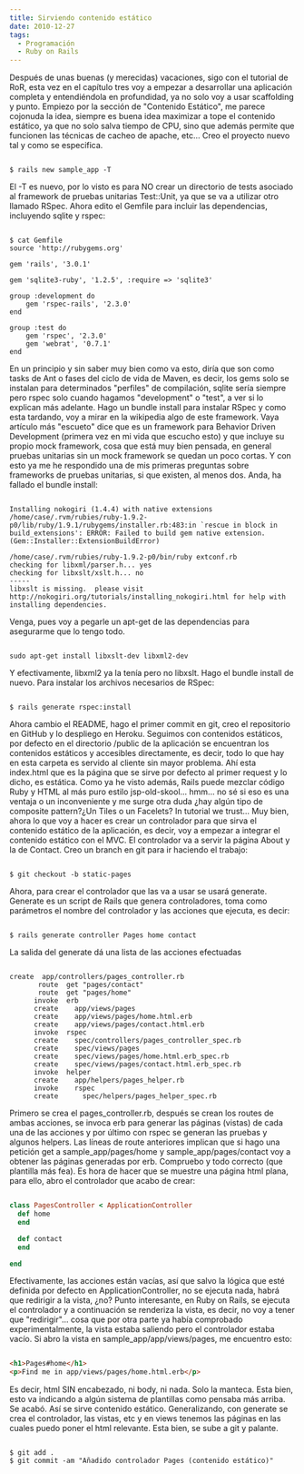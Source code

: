 ```yaml
---
title: Sirviendo contenido estático
date: 2010-12-27
tags:
  - Programación
  - Ruby on Rails
---
```

Después de unas buenas (y merecidas) vacaciones, sigo con el tutorial de RoR, esta vez en el capítulo tres voy a empezar a desarrollar una aplicación completa y entendiéndola en profundidad, ya no solo voy a usar scaffolding y punto.
Empiezo por la sección de "Contenido Estático", me parece cojonuda la idea, siempre es buena idea maximizar a tope el contenido estático, ya que no solo salva tiempo de CPU, sino que además permite que funcionen las técnicas de cacheo de apache, etc...
Creo el proyecto nuevo tal y como se especifica.

```shell

$ rails new sample_app -T

```

El -T es nuevo, por lo visto es para NO crear un directorio de tests asociado al framework de pruebas unitarias Test::Unit, ya que se va a utilizar otro llamado RSpec.
Ahora edito el Gemfile para incluir las dependencias, incluyendo sqlite y rspec:

```shell

$ cat Gemfile
source 'http://rubygems.org'

gem 'rails', '3.0.1'

gem 'sqlite3-ruby', '1.2.5', :require => 'sqlite3'

group :development do
	gem 'rspec-rails', '2.3.0'
end

group :test do
	gem 'rspec', '2.3.0'
	gem 'webrat', '0.7.1'
end

```

En un principio y sin saber muy bien como va esto, diría que son como tasks de Ant o fases del ciclo de vida de Maven, es decir, los gems solo se instalan para determinados "perfiles" de compilación, sqlite sería siempre pero rspec solo cuando hagamos "development" o "test", a ver si lo explican más adelante.
Hago un bundle install para instalar RSpec y como esta tardando, voy a mirar en la wikipedia algo de este framework.
Vaya artículo más "escueto" dice que es un framework para Behavior Driven Development (primera vez en mi vida que escucho esto) y que incluye su propio mock framework, cosa que está muy bien pensada, en general pruebas unitarias sin un mock framework se quedan un poco cortas. Y con esto ya me he respondido una de mis primeras preguntas sobre frameworks de pruebas unitarias, si que existen, al menos dos.
Anda, ha fallado el bundle install:

```shell

Installing nokogiri (1.4.4) with native extensions /home/case/.rvm/rubies/ruby-1.9.2-p0/lib/ruby/1.9.1/rubygems/installer.rb:483:in `rescue in block in build_extensions': ERROR: Failed to build gem native extension. (Gem::Installer::ExtensionBuildError)

/home/case/.rvm/rubies/ruby-1.9.2-p0/bin/ruby extconf.rb
checking for libxml/parser.h... yes
checking for libxslt/xslt.h... no
-----
libxslt is missing.  please visit http://nokogiri.org/tutorials/installing_nokogiri.html for help with installing dependencies.

```

Venga, pues voy a pegarle un apt-get de las dependencias para asegurarme que lo tengo todo.

```shell

sudo apt-get install libxslt-dev libxml2-dev

```

Y efectivamente, libxml2 ya la tenía pero no libxslt. Hago el bundle install de nuevo.
Para instalar los archivos necesarios de RSpec:

```shell

$ rails generate rspec:install

```

Ahora cambio el README, hago el primer commit en git, creo el repositorio en GitHub y lo despliego en Heroku.
Seguimos con contenidos estáticos, por defecto en el directorio /public de la aplicación se encuentran los contenidos estáticos y accesibles directamente, es decir, todo lo que hay en esta carpeta es servido al cliente sin mayor problema.
Ahí esta index.html que es la página que se sirve por defecto al primer request y lo dicho, es estática.
Como ya he visto además, Rails puede mezclar código Ruby y HTML al más puro estilo jsp-old-skool... hmm... no sé si eso es una ventaja o un inconveniente y me surge otra duda ¿hay algún tipo de composite pattern?¿Un Tiles o un Facelets? In tutorial we trust...
Muy bien, ahora lo que voy a hacer es crear un controlador para que sirva el contenido estático de la aplicación, es decir, voy a empezar a integrar el contenido estático con el MVC. El controlador va a servir la página About y la de Contact.
Creo un branch en git para ir haciendo el trabajo:

```shell

$ git checkout -b static-pages

```

Ahora, para crear el controlador que las va a usar se usará generate. Generate es un script de Rails que genera controladores, toma como parámetros el nombre del controlador y las acciones que ejecuta, es decir:

```shell

$ rails generate controller Pages home contact

```

La salida del generate dá una lista de las acciones efectuadas

```shell

create  app/controllers/pages_controller.rb
       route  get "pages/contact"
       route  get "pages/home"
      invoke  erb
      create    app/views/pages
      create    app/views/pages/home.html.erb
      create    app/views/pages/contact.html.erb
      invoke  rspec
      create    spec/controllers/pages_controller_spec.rb
      create    spec/views/pages
      create    spec/views/pages/home.html.erb_spec.rb
      create    spec/views/pages/contact.html.erb_spec.rb
      invoke  helper
      create    app/helpers/pages_helper.rb
      invoke    rspec
      create      spec/helpers/pages_helper_spec.rb

```

Primero se crea el pages_controller.rb, después se crean los routes de ambas acciones, se invoca erb para generar las páginas (vistas) de cada una de las acciones y por último con rspec se generan las pruebas y algunos helpers.
Las líneas de route anteriores implican que si hago una petición get a sample_app/pages/home y sample_app/pages/contact voy a obtener las páginas generadas por erb. Compruebo y todo correcto (que plantilla más fea).
Es hora de hacer que se muestre una página html plana, para ello, abro el controlador que acabo de crear:

```ruby

class PagesController < ApplicationController
  def home
  end

  def contact
  end

end

```

Efectivamente, las acciones están vacías, así que salvo la lógica que esté definida por defecto en ApplicationController, no se ejecuta nada, habrá que redirigir a la vista, ¿no?
Punto interesante, en Ruby on Rails, se ejecuta el controlador y a continuación se renderiza la vista, es decir, no voy a tener que "redirigir"... cosa que por otra parte ya había comprobado experimentalmente, la vista estaba saliendo pero el controlador estaba vacío.
Si abro la vista en sample_app/app/views/pages, me encuentro esto:

```html

<h1>Pages#home</h1>
<p>Find me in app/views/pages/home.html.erb</p>

```

Es decir, html SIN encabezado, ni body, ni nada. Solo la manteca. Esta bien, esto va indicando a algún sistema de plantillas como pensaba más arriba.
Se acabó. Así se sirve contenido estático.
Generalizando, con generate se crea el controlador, las vistas, etc y en views tenemos las páginas en las cuales puedo poner el html relevante.
Esta bien, se sube a git y palante.

```shell

$ git add .
$ git commit -am "Añadido controlador Pages (contenido estático)"

```
